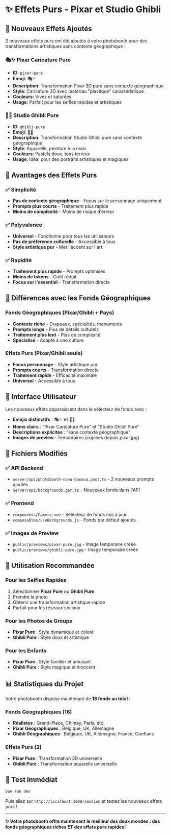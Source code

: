 # ✨ Effets Purs - Pixar et Studio Ghibli

## 🎯 **Nouveaux Effets Ajoutés**

2 nouveaux effets purs ont été ajoutés à votre photobooth pour des transformations artistiques sans contexte géographique :

### 🎭✨ **Pixar Caricature Pure**
- **ID**: `pixar-pure`
- **Emoji**: 🎭✨
- **Description**: Transformation Pixar 3D pure sans contexte géographique
- **Style**: Caricature 3D avec matériau "plastique" caractéristique
- **Couleurs**: Vives et saturées
- **Usage**: Parfait pour les selfies rapides et artistiques

### 🎨✨ **Studio Ghibli Pure**
- **ID**: `ghibli-pure`
- **Emoji**: 🎨✨
- **Description**: Transformation Studio Ghibli pure sans contexte géographique
- **Style**: Aquarelle, peinture à la main
- **Couleurs**: Pastels doux, tons terreux
- **Usage**: Idéal pour des portraits artistiques et magiques

## 🚀 **Avantages des Effets Purs**

### ✅ **Simplicité**
- **Pas de contexte géographique** - Focus sur le personnage uniquement
- **Prompts plus courts** - Traitement plus rapide
- **Moins de complexité** - Moins de risque d'erreur

### ✅ **Polyvalence**
- **Universel** - Fonctionne pour tous les utilisateurs
- **Pas de préférence culturelle** - Accessible à tous
- **Style artistique pur** - Met l'accent sur l'art

### ✅ **Rapidité**
- **Traitement plus rapide** - Prompts optimisés
- **Moins de tokens** - Coût réduit
- **Focus sur l'essentiel** - Transformation directe

## 🎨 **Différences avec les Fonds Géographiques**

### **Fonds Géographiques** (Pixar/Ghibli + Pays)
- **Contexte riche** - Drapeaux, spécialités, monuments
- **Prompts longs** - Plus de détails culturels
- **Traitement plus lent** - Plus de complexité
- **Spécialisé** - Adapté à une culture

### **Effets Purs** (Pixar/Ghibli seuls)
- **Focus personnage** - Style artistique pur
- **Prompts courts** - Transformation directe
- **Traitement rapide** - Efficacité maximale
- **Universel** - Accessible à tous

## 📱 **Interface Utilisateur**

Les nouveaux effets apparaissent dans le sélecteur de fonds avec :
- **Emojis distinctifs** : 🎭✨ et 🎨✨
- **Noms clairs** : "Pixar Caricature Pure" et "Studio Ghibli Pure"
- **Descriptions explicites** : "sans contexte géographique"
- **Images de preview** : Temporaires (copiées depuis pixar.jpg)

## 🔧 **Fichiers Modifiés**

### ✅ **API Backend**
- `server/api/photobooth-nano-banana.post.ts` - 2 nouveaux prompts ajoutés
- `server/api/backgrounds.get.ts` - Nouveaux fonds dans l'API

### ✅ **Frontend**
- `components/Camera.vue` - Sélecteur de fonds mis à jour
- `composables/useBackgrounds.js` - Fonds par défaut ajoutés

### ✅ **Images de Preview**
- `public/previews/pixar-pure.jpg` - Image temporaire créée
- `public/previews/ghibli-pure.jpg` - Image temporaire créée

## 🎯 **Utilisation Recommandée**

### **Pour les Selfies Rapides**
1. Sélectionner **Pixar Pure** ou **Ghibli Pure**
2. Prendre la photo
3. Obtenir une transformation artistique rapide
4. Parfait pour les réseaux sociaux

### **Pour les Photos de Groupe**
- **Pixar Pure** : Style dynamique et coloré
- **Ghibli Pure** : Style doux et artistique

### **Pour les Enfants**
- **Pixar Pure** : Style familier et amusant
- **Ghibli Pure** : Style magique et innocent

## 📊 **Statistiques du Projet**

Votre photobooth dispose maintenant de **18 fonds au total** :

### **Fonds Géographiques (16)**
- **Réalistes** : Grand-Place, Chimay, Paris, etc.
- **Pixar Géographiques** : Belgique, UK, Allemagne
- **Ghibli Géographiques** : Belgique, UK, Allemagne, France, Conflans

### **Effets Purs (2)**
- **Pixar Pure** : Transformation 3D universelle
- **Ghibli Pure** : Transformation aquarelle universelle

## 🚀 **Test Immédiat**

```bash
bun run dev
```

Puis allez sur `http://localhost:3000/session` et testez les nouveaux effets purs !

---

**✨ Votre photobooth offre maintenant le meilleur des deux mondes : des fonds géographiques riches ET des effets purs rapides !**
